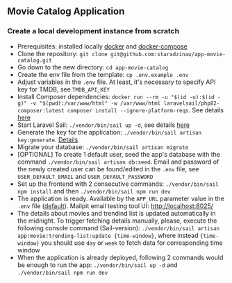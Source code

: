 ## Movie Catalog Application

### Create a local development instance from scratch

- Prerequisites: installed locally [docker](https://docs.docker.com/get-docker/) and [docker-compose](https://docs.docker.com/compose/install/)
- Clone the repository: `git clone git@github.com:staradzinau/app-movie-catalog.git`
- Go down to the new directory: `cd app-movie-catalog`
- Create the env file from the template: `cp .env.example .env`
- Adjust variables in the `.env` file. At least, it's necessary to specify API key for TMDB, see `TMDB_API_KEY`
- Install Composer dependencies: `docker run --rm -u "$(id -u):$(id -g)" -v "$(pwd):/var/www/html" -w /var/www/html laravelsail/php82-composer:latest composer install --ignore-platform-reqs`. See details [here](https://laravel.com/docs/10.x/sail#installing-composer-dependencies-for-existing-projects)
- Start Laravel Sail: `./vendor/bin/sail up -d`, see details [here](https://laravel.com/docs/10.x/sail#starting-and-stopping-sail)
- Generate the key for the application: `./vendor/bin/sail artisan key:generate`. [Details](https://laravel.com/docs/10.x/encryption#configuration)
- Migrate your database: `./vendor/bin/sail artisan migrate`
- [OPTIONAL] To create 1 default user, seed the app's database with the command  `./vendor/bin/sail artisan db:seed`. Email and password of the newly created user can be found/edited in the `.env` file, see `USER_DEFAULT_EMAIL` and `USER_DEFAULT_PASSWORD`
- Set up the frontend with 2 consecutive commands: `./vendor/bin/sail npm install` and then `./vendor/bin/sail npm run dev`
- The application is ready. Available by the `APP_URL` parameter value in the `.env` file ([default](http://localhost/)). Mailpit email testing tool UI: [http://localhost:8025/](http://localhost:8025/)
- The details about movies and trendind list is updated automatically in the midnight. To trigger fetching details manually, please, execute the following console command (Sail-version): `./vendor/bin/sail artisan app:movie:trending-list:update {time-window}`, where instead `{time-window}` you should use `day` or `week` to fetch data for corresponding time window
- When the application is already deployed, following 2 commands would be enough to run the app: `./vendor/bin/sail up -d` and `./vendor/bin/sail npm run dev`

